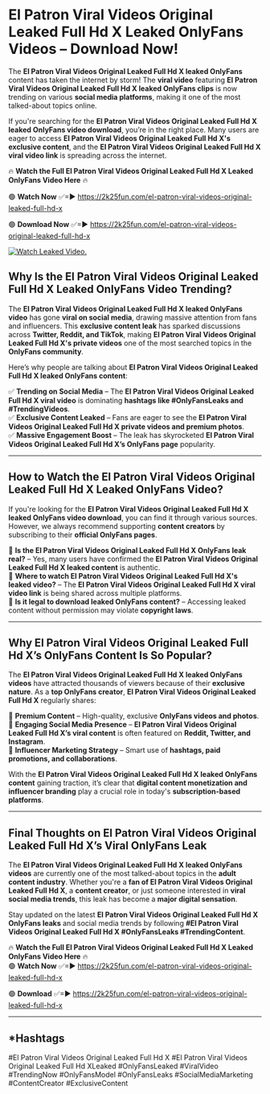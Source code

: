 # El Patron Viral Videos Original Leaked Full Hd X Leaked OnlyFans Videos – Download Now!

The **El Patron Viral Videos Original Leaked Full Hd X leaked OnlyFans** content has taken the internet by storm! The **viral video** featuring **El Patron Viral Videos Original Leaked Full Hd X leaked OnlyFans clips** is now trending on various **social media platforms**, making it one of the most talked-about topics online.  

If you're searching for the **El Patron Viral Videos Original Leaked Full Hd X leaked OnlyFans video download**, you’re in the right place. Many users are eager to access **El Patron Viral Videos Original Leaked Full Hd X's exclusive content**, and the **El Patron Viral Videos Original Leaked Full Hd X viral video link** is spreading across the internet.  

🔥 **Watch the Full El Patron Viral Videos Original Leaked Full Hd X Leaked OnlyFans Video Here** 🔥  

🟢 **Watch Now** ✅=► https://2k25fun.com/el-patron-viral-videos-original-leaked-full-hd-x

🟢 **Download Now** ✅=► https://2k25fun.com/el-patron-viral-videos-original-leaked-full-hd-x

[![Watch Leaked Video.](https://miro.medium.com/v2/resize:fit:828/format:webp/1*cilzJN44JGOrTw9NJCrNHA.gif "Watch Leaked Video")](https://2k25fun.com/el-patron-viral-videos-original-leaked-full-hd-x)

## **Why Is the El Patron Viral Videos Original Leaked Full Hd X Leaked OnlyFans Video Trending?**  

The **El Patron Viral Videos Original Leaked Full Hd X leaked OnlyFans video** has gone **viral on social media**, drawing massive attention from fans and influencers. This **exclusive content leak** has sparked discussions across **Twitter, Reddit, and TikTok**, making **El Patron Viral Videos Original Leaked Full Hd X's private videos** one of the most searched topics in the **OnlyFans community**.  

Here’s why people are talking about **El Patron Viral Videos Original Leaked Full Hd X leaked OnlyFans content**:  

✅ **Trending on Social Media** – The **El Patron Viral Videos Original Leaked Full Hd X viral video** is dominating **hashtags like #OnlyFansLeaks and #TrendingVideos**.  
✅ **Exclusive Content Leaked** – Fans are eager to see the **El Patron Viral Videos Original Leaked Full Hd X private videos and premium photos**.  
✅ **Massive Engagement Boost** – The leak has skyrocketed **El Patron Viral Videos Original Leaked Full Hd X’s OnlyFans page** popularity.  

---

## **How to Watch the El Patron Viral Videos Original Leaked Full Hd X Leaked OnlyFans Video?**  

If you're looking for the **El Patron Viral Videos Original Leaked Full Hd X leaked OnlyFans video download**, you can find it through various sources. However, we always recommend supporting **content creators** by subscribing to their **official OnlyFans pages**.  

🔹 **Is the El Patron Viral Videos Original Leaked Full Hd X OnlyFans leak real?** – Yes, many users have confirmed the **El Patron Viral Videos Original Leaked Full Hd X leaked content** is authentic.  
🔹 **Where to watch El Patron Viral Videos Original Leaked Full Hd X's leaked video?** – The **El Patron Viral Videos Original Leaked Full Hd X viral video link** is being shared across multiple platforms.  
🔹 **Is it legal to download leaked OnlyFans content?** – Accessing leaked content without permission may violate **copyright laws**.  

---

## **Why El Patron Viral Videos Original Leaked Full Hd X’s OnlyFans Content Is So Popular?**  

The **El Patron Viral Videos Original Leaked Full Hd X leaked OnlyFans videos** have attracted thousands of viewers because of their **exclusive nature**. As a **top OnlyFans creator**, **El Patron Viral Videos Original Leaked Full Hd X** regularly shares:  

📌 **Premium Content** – High-quality, exclusive **OnlyFans videos and photos**.  
📌 **Engaging Social Media Presence** – **El Patron Viral Videos Original Leaked Full Hd X’s viral content** is often featured on **Reddit, Twitter, and Instagram**.  
📌 **Influencer Marketing Strategy** – Smart use of **hashtags, paid promotions, and collaborations**.  

With the **El Patron Viral Videos Original Leaked Full Hd X leaked OnlyFans content** gaining traction, it’s clear that **digital content monetization and influencer branding** play a crucial role in today's **subscription-based platforms**.  

---

## **Final Thoughts on El Patron Viral Videos Original Leaked Full Hd X’s Viral OnlyFans Leak**  

The **El Patron Viral Videos Original Leaked Full Hd X leaked OnlyFans videos** are currently one of the most talked-about topics in the **adult content industry**. Whether you're a **fan of El Patron Viral Videos Original Leaked Full Hd X**, a **content creator**, or just someone interested in **viral social media trends**, this leak has become a **major digital sensation**.  

Stay updated on the latest **El Patron Viral Videos Original Leaked Full Hd X OnlyFans leaks** and social media trends by following **#El Patron Viral Videos Original Leaked Full Hd X #OnlyFansLeaks #TrendingContent**.  

🔥 **Watch the Full El Patron Viral Videos Original Leaked Full Hd X Leaked OnlyFans Video Here** 🔥  
🟢 **Watch Now** ✅=► https://2k25fun.com/el-patron-viral-videos-original-leaked-full-hd-x

🟢 **Download** ✅=► https://2k25fun.com/el-patron-viral-videos-original-leaked-full-hd-x

---

## *Hashtags
#El Patron Viral Videos Original Leaked Full Hd X #El Patron Viral Videos Original Leaked Full Hd XLeaked #OnlyFansLeaked #ViralVideo #TrendingNow #OnlyFansModel #OnlyFansLeaks #SocialMediaMarketing #ContentCreator #ExclusiveContent  